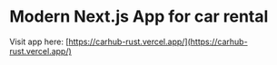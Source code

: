 # Modern Next.js App for car rental

Visit app here: [https://carhub-rust.vercel.app/](https://carhub-rust.vercel.app/)
